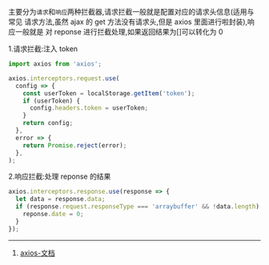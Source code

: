 主要分为`请求`和`响应`两种拦截器,请求拦截一般就是配置对应的请求头信息(适用与常见
请求方法,虽然 ajax 的 get 方法没有请求头,但是 axios 里面进行啦封装),响应一般就是
对 reponse 进行拦截处理,如果返回结果为[]可以转化为 0

1.请求拦截:注入 token

```javascript
import axios from 'axios';

axios.interceptors.request.use(
  config => {
    const userToken = localStorage.getItem('token');
    if (userToken) {
      config.headers.token = userToken;
    }
    return config;
  },
  error => {
    return Promise.reject(error);
  },
);
```

2.响应拦截:处理 reponse 的结果

```javascript
axios.interceptors.response.use(response => {
  let data = response.data;
  if (response.request.responseType === 'arraybuffer' && !data.length) {
    reponse.date = 0;
  }
});
```

---

1. [axios-文档](https://www.kancloud.cn/yunye/axios/234845)

